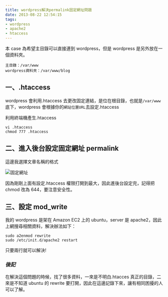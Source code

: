 ```yaml
---
title: wordpress解決permalink固定網址問題
date: 2013-08-22 12:54:15
tags:
- wordpress
- apache2
- htaccess
---
```


本 case 為希望主目錄可以直接連到 wordpress，但是 wordpress 是另外放在一個資料夾。

```
主目錄：/var/www
wordpress資料夾：/var/www/blog
```

<!-- more -->

## 一、.htaccess

wordpress 會利用.htaccess 去更改固定連結，是位在根目錄，也就是`/var/www`底下，wordpress 會根據你的`網站位置URL`去設定.htaccess

利用終端機產生.htaccess

```
vi .htaccess
chmod 777 .htaccess
```

## 二、進入後台設定固定網址 permalink

這邊我選擇文章名稱的格式

![固定網址](https://i.imgur.com/XlEgUdT.png)

因為剛剛上面有設定.htaccess 權限打開到最大，因此進後台設定完，記得把 chmod 改為 644，要注意安全性。

## 三、設定 mod_write

我的 wordpress 是架在 Amazon EC2 上的 ubuntu，server 是 apache2，因此上網搜尋相關資料，解決辦法如下：

```
sudo a2enmod rewrite
sudo /etc/init.d/apache2 restart
```

只要兩行就可以解決!

### **_後記_**

在解決這個問題的時候，找了很多資料，一來是不明白.htacces 真正的目錄，二來是不知道 ubuntu 的 rewrite 要打開，因此在這邊記錄下來，讓有相同困擾的人可以了解。
